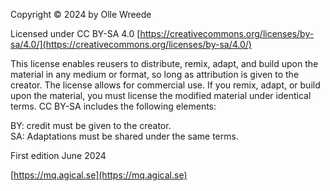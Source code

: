 <div class="center">

Copyright © 2024 by Olle Wreede

Licensed under CC BY-SA 4.0
[https://creativecommons.org/licenses/by-sa/4.0/](https://creativecommons.org/licenses/by-sa/4.0/)

This license enables reusers to distribute, remix, adapt, and build upon the
material in any medium or format, so long as attribution is given to the
creator. The license allows for commercial use. If you remix, adapt, or build
upon the material, you must license the modified material under identical
terms. CC BY-SA includes the following elements:

BY: credit must be given to the creator.  
SA: Adaptations must be shared under the same terms.

First edition June 2024

[https://mq.agical.se](https://mq.agical.se)

</div>
